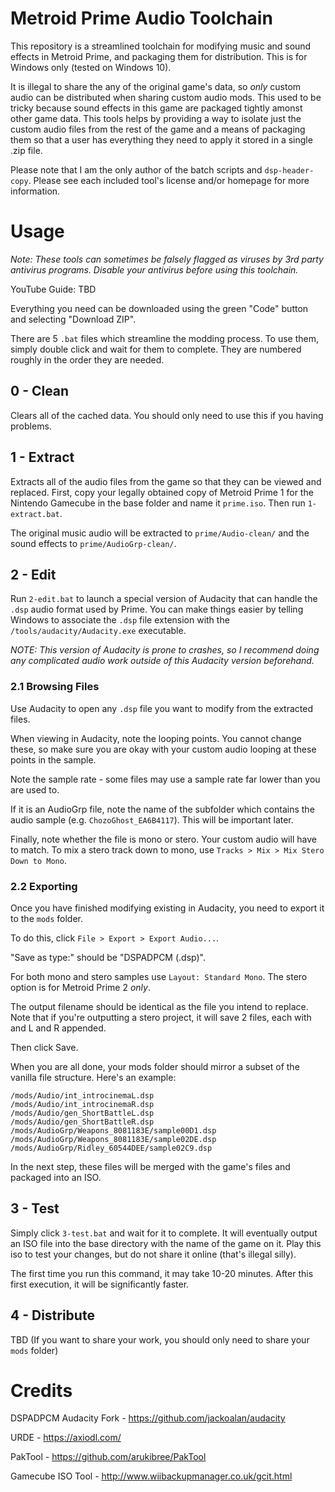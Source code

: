 # Metroid Prime Audio Toolchain
This repository is a streamlined toolchain for modifying music and sound effects in Metroid Prime, and packaging them for distribution. This is for Windows only (tested on Windows 10).

It is illegal to share the any of the original game's data, so *only* custom audio can be distributed when sharing custom audio mods. This used to be tricky because sound effects in this game are packaged tightly amonst other game data. This tools helps by providing a way to isolate just the custom audio files from the rest of the game and a means of packaging them so that a user has everything they need to apply it stored in a single .zip file.

Please note that I am the only author of the batch scripts and `dsp-header-copy`. Please see each included tool's license and/or homepage for more information.

# Usage
*Note: These tools can sometimes be falsely flagged as viruses by 3rd party antivirus programs. Disable your antivirus before using this toolchain.*

YouTube Guide: TBD

Everything you need can be downloaded using the green "Code" button and selecting "Download ZIP".

There are 5 `.bat` files which streamline the modding process. To use them, simply double click and wait for them to complete. They are numbered roughly in the order they are needed.

## 0 - Clean
Clears all of the cached data. You should only need to use this if you having problems.

## 1 - Extract
Extracts all of the audio files from the game so that they can be viewed and replaced. First, copy your legally obtained copy of Metroid Prime 1 for the Nintendo Gamecube in the base folder and name it `prime.iso`. Then run `1-extract.bat`.

The original music audio will be extracted to `prime/Audio-clean/` and the sound effects to `prime/AudioGrp-clean/`.

## 2 - Edit
Run `2-edit.bat` to launch a special version of Audacity that can handle the `.dsp` audio format used by Prime. You can make things easier by telling Windows to associate the `.dsp` file extension with the `/tools/audacity/Audacity.exe` executable.

*NOTE: This version of Audacity is prone to crashes, so I recommend doing any complicated audio work outside of this Audacity version beforehand.*

### 2.1 Browsing Files
Use Audacity to open any `.dsp` file you want to modify from the extracted files.

When viewing in Audacity, note the looping points. You cannot change these, so make sure you are okay with your custom audio looping at these points in the sample.

Note the sample rate - some files may use a sample rate far lower than you are used to.

If it is an AudioGrp file, note the name of the subfolder which contains the audio sample (e.g. `ChozoGhost_EA6B4117`). This will be important later.

Finally, note whether the file is mono or stero. Your custom audio will have to match. To mix a stero track down to mono, use `Tracks > Mix > Mix Stero Down to Mono`.

### 2.2 Exporting
Once you have finished modifying existing in Audacity, you need to export it to the `mods` folder.

To do this, click `File > Export > Export Audio...`.

"Save as type:" should be "DSPADPCM (.dsp)".

For both mono and stero samples use `Layout: Standard Mono`. The stero option is for Metroid Prime 2 *only*.

The output filename should be identical as the file you intend to replace. Note that if you're outputting a stero project, it will save 2 files, each with and L and R appended.

Then click Save.

When you are all done, your mods folder should mirror a subset of the vanilla file structure. Here's an example:
```
/mods/Audio/int_introcinemaL.dsp
/mods/Audio/int_introcinemaR.dsp
/mods/Audio/gen_ShortBattleL.dsp
/mods/Audio/gen_ShortBattleR.dsp
/mods/AudioGrp/Weapons_8081183E/sample00D1.dsp
/mods/AudioGrp/Weapons_8081183E/sample02DE.dsp
/mods/AudioGrp/Ridley_60544DEE/sample02C9.dsp
```

In the next step, these files will be merged with the game's files and packaged into an ISO.

## 3 - Test
Simply click `3-test.bat` and wait for it to complete. It will eventually output an ISO file into the base directory with the name of the game on it. Play this iso to test your changes, but do not share it online (that's illegal silly).

The first time you run this command, it may take 10-20 minutes. After this first execution, it will be significantly faster.

## 4 - Distribute
TBD (If you want to share your work, you should only need to share your `mods` folder)

# Credits

DSPADPCM Audacity Fork - https://github.com/jackoalan/audacity

URDE - https://axiodl.com/

PakTool - https://github.com/arukibree/PakTool

Gamecube ISO Tool - http://www.wiibackupmanager.co.uk/gcit.html
